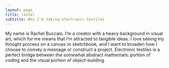 ```yaml
---
layout: page
title: rachel
subtitle: Why I'm taking electronic textiles
---
```


My name is Rachel Buccalo. I’m a creator with a heavy background in visual art, which for me means that I’m attracted to tangible ideas. I love seeing my thought process on a canvas or sketchbook, and I want to broaden how I choose to convey a message or construct a project. Electronic textiles is a perfect bridge between the somewhat abstract mathematic portion of coding and the visual portion of object-building.
